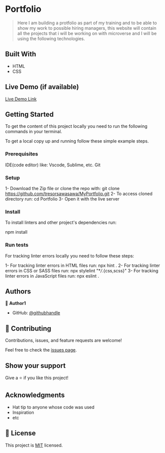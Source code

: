 # Portfolio

> Here I am building a protfolio as part of my training and to be able to show my work to possible hiring managers, this website will contain all the projects that i will be working on with microverse and I will be using the following technologies.


## Built With

- HTML
- CSS

## Live Demo (if available)

[Live Demo Link](https://shakerabudrais.github.io/Portfolio/)


## Getting Started

To get the content of this project locally you need to run the following commands in your terminal.


To get a local copy up and running follow these simple example steps.

### Prerequisites
IDE(code editor) like: Vscode, Sublime, etc.
Git

### Setup
1- Download the Zip file or clone the repo with:
git clone https://github.com/tresorsawasawa/MyPortfolio.git
2- To access cloned directory run:
cd Portfolio
3- Open it with the live server

### Install
To install linters and other project's dependencies run:

npm install

### Run tests
For tracking linter errors locally you need to follow these steps:

1- For tracking linter errors in HTML files run:
npx hint .
2- For tracking linter errors in CSS or SASS files run:
npx stylelint "\*_/_.{css,scss}"
3- For tracking linter errors in JavaScript files run:
npx eslint .

## Authors

👤 **Author1**

- GitHub: [@githubhandle](https://github.com/shakerAbuDrais)

## 🤝 Contributing

Contributions, issues, and feature requests are welcome!

Feel free to check the [issues page](../../issues/).

## Show your support

Give a ⭐️ if you like this project!

## Acknowledgments

- Hat tip to anyone whose code was used
- Inspiration
- etc

## 📝 License

This project is [MIT](/LICENSE) licensed.

